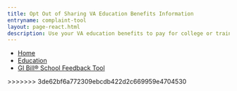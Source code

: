 ```yaml
---
title: Opt Out of Sharing VA Education Benefits Information
entryname: complaint-tool
layout: page-react.html
description: Use your VA education benefits to pay for college or training programs. Find out which documents you’ll need to apply for benefits, and start your online application today.
---
```


<nav aria-label="Breadcrumb" aria-live="polite" class="va-nav-breadcrumbs"
id="va-breadcrumbs">
  <ul class="row va-nav-breadcrumbs-list columns" id="va-breadcrumbs-list">
    <li><a href="/">Home</a></li>
    <li><a href="/education/">Education</a></li>
    <li><a aria-current="page" href="/education/complaint-tool/">GI Bill® School Feedback Tool</a></li>
  </ul>
</nav>
>>>>>>> 3de62bf6a772309ebcdb422d2c669959e4704530
